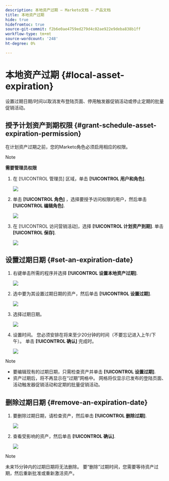 ```yaml
---
description: 本地资产过期 — Marketo文档 — 产品文档
title: 本地资产过期
hide: true
hidefromtoc: true
source-git-commit: f2b6e0ae4759ed279d4c02ae922e9deba838b1ff
workflow-type: tm+mt
source-wordcount: '248'
ht-degree: 0%

---
```


# 本地资产过期 {#local-asset-expiration}

设置过期日期/时间以取消发布登陆页面、停用触发器促销活动或停止定期的批量促销活动。

## 授予计划资产到期权限 {#grant-schedule-asset-expiration-permission}

在计划资产过期之前，您的Marketo角色必须启用相应的权限。

>[!NOTE]
>
>**需要管理员权限**

1. 在 [!UICONTROL 管理员] 区域，单击 **[!UICONTROL 用户和角色]**.

   ![](assets/local-asset-expiration-2.png)

1. 单击 **[!UICONTROL 角色]** ，选择要授予访问权限的用户，然后单击 **[!UICONTROL 编辑角色]**.

   ![](assets/local-asset-expiration-3.png)

1. 在 [!UICONTROL 访问营销活动]，选择 **[!UICONTROL 计划资产到期]**. 单击 **[!UICONTROL 保存]**.

   ![](assets/local-asset-expiration-.png)

## 设置过期日期 {#set-an-expiration-date}

1. 右键单击所需的程序并选择 **[!UICONTROL 设置本地资产过期]**.

   ![](assets/local-asset-expiration-4.png)

1. 选中要为其设置过期日期的资产，然后单击 **[!UICONTROL 设置过期]**.

   ![](assets/local-asset-expiration-5.png)

1. 选择过期日期。

   ![](assets/local-asset-expiration-6.png)

1. 设置时间。 您必须安排在将来至少20分钟的时间（不要忘记进入上午/下午）。 单击 **[!UICONTROL 确认]** 完成时。

   ![](assets/local-asset-expiration-7.png)

>[!NOTE]
>
>* 要编辑现有的过期日期，只需检查资产并单击 **[!UICONTROL 设置过期]**.
>* 资产过期后，将不再显示在“过期”网格中。 网格将仅显示已发布的登陆页面、活动触发器促销活动和定期的批量促销活动。


## 删除过期日期 {#remove-an-expiration-date}

1. 要删除过期日期，请检查资产，然后单击 **[!UICONTROL 删除过期]**.

   ![](assets/local-asset-expiration-8.png)

1. 查看受影响的资产，然后单击 **[!UICONTROL 确认]**.

   ![](assets/local-asset-expiration-9.png)

>[!NOTE]
>
>未来15分钟内的过期日期将无法删除。 要“删除”过期时间，您需要等待资产过期，然后重新批准或重新激活资产。
